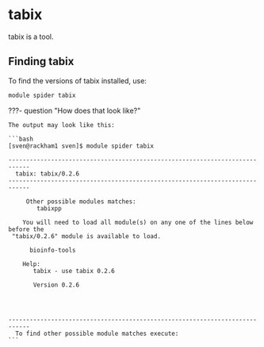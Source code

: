 # tabix

tabix is a tool.

## Finding tabix

To find the versions of tabix installed, use:

```bash
module spider tabix
```

???- question "How does that look like?"

    The output may look like this:

    ```bash
    [sven@rackham1 sven]$ module spider tabix

    ----------------------------------------------------------------------------
      tabix: tabix/0.2.6
    ----------------------------------------------------------------------------

         Other possible modules matches:
            tabixpp

        You will need to load all module(s) on any one of the lines below before the
     "tabix/0.2.6" module is available to load.

          bioinfo-tools

        Help:
           tabix - use tabix 0.2.6

           Version 0.2.6




    ----------------------------------------------------------------------------
      To find other possible module matches execute:
    ```

